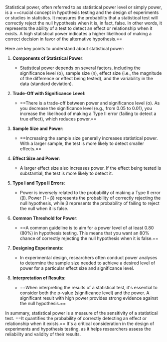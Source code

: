 Statistical power, often referred to as statistical power level or simply power, is a ==crucial concept in hypothesis testing and the design of experiments or studies in statistics. It measures the probability that a statistical test will correctly reject the null hypothesis when it is, in fact, false. In other words, it represents the ability of a test to detect an effect or relationship when it exists. A high statistical power indicates a higher likelihood of making a correct decision in favor of the alternative hypothesis.==

Here are key points to understand about statistical power:

1. **Components of Statistical Power**:
   - Statistical power depends on several factors, including the significance level (α), sample size (n), effect size (i.e., the magnitude of the difference or effect being tested), and the variability in the data (standard deviation).

2. **Trade-Off with Significance Level**:
   - ==There is a trade-off between power and significance level (α). As you decrease the significance level (e.g., from 0.05 to 0.01), you increase the likelihood of making a Type II error (failing to detect a true effect), which reduces power.==

3. **Sample Size and Power**:
   - ==Increasing the sample size generally increases statistical power. With a larger sample, the test is more likely to detect smaller effects.==

4. **Effect Size and Power**:
   - A larger effect size also increases power. If the effect being tested is substantial, the test is more likely to detect it.

5. **Type I and Type II Errors**:
   - Power is inversely related to the probability of making a Type II error (β). Power (1 - β) represents the probability of correctly rejecting the null hypothesis, while β represents the probability of failing to reject the null when it is false.

6. **Common Threshold for Power**:
   - ==A common guideline is to aim for a power level of at least 0.80 (80%) in hypothesis testing. This means that you want an 80% chance of correctly rejecting the null hypothesis when it is false.==

7. **Designing Experiments**:
   - In experimental design, researchers often conduct power analyses to determine the sample size needed to achieve a desired level of power for a particular effect size and significance level.

8. **Interpretation of Results**:
   - ==When interpreting the results of a statistical test, it's essential to consider both the p-value (significance level) and the power. A significant result with high power provides strong evidence against the null hypothesis.==

In summary, statistical power is a measure of the sensitivity of a statistical test. ==It quantifies the probability of correctly detecting an effect or relationship when it exists.== It's a critical consideration in the design of experiments and hypothesis testing, as it helps researchers assess the reliability and validity of their results.